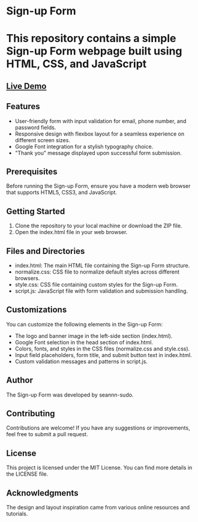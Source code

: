 <h1>Sign-up Form<h1>
This repository contains a simple Sign-up Form webpage built using HTML, CSS, and JavaScript
<h2><a href ="https://seannn-sudo.github.io/sign-up-form/" >Live Demo</a></h2>
<h2>Features</h2>
<ul>
    <li>User-friendly form with input validation for email, phone number, and password fields.</li>
    <li>Responsive design with flexbox layout for a seamless experience on different screen sizes.</li>
    <li>Google Font integration for a stylish typography choice.</li>
    <li>"Thank you" message displayed upon successful form submission.</li>
</ul>
<h2>Prerequisites</h2>
Before running the Sign-up Form, ensure you have a modern web browser that supports HTML5, CSS3, and JavaScript.
<h2>Getting Started</h2>
<ol>
    <li>Clone the repository to your local machine or download the ZIP file.</li>
    <li>Open the index.html file in your web browser.</li>
</ol>
<h2>Files and Directories</h2>
<ul>
    <li>index.html: The main HTML file containing the Sign-up Form structure.</li>
    <li>normalize.css: CSS file to normalize default styles across different browsers.</li>
    <li>style.css: CSS file containing custom styles for the Sign-up Form.</li>
    <li>script.js: JavaScript file with form validation and submission handling.</li>
</ul>
<h2>Customizations</h2>
<p>You can customize the following elements in the Sign-up Form:</p>

<ul>
    <li>The logo and banner image in the left-side section (index.html).</li>
    <li>Google Font selection in the head section of index.html.</li>
    <li>Colors, fonts, and styles in the CSS files (normalize.css and style.css).</li>
    <li>Input field placeholders, form title, and submit button text in index.html.</li>
    <li>Custom validation messages and patterns in script.js.</li>
</ul>

<h2>Author</h2>
The Sign-up Form was developed by seannn-sudo.

<h2>Contributing</h2>
Contributions are welcome! If you have any suggestions or improvements, feel free to submit a pull request.

<h2>License</h2>
This project is licensed under the MIT License. You can find more details in the LICENSE file.

<h2>Acknowledgments</h2>
The design and layout inspiration came from various online resources and tutorials.

